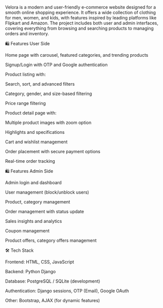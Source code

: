 Velora is a modern and user-friendly e-commerce website designed for a smooth online shopping experience. It offers a wide collection of clothing for men, women, and kids, with features inspired by leading platforms like Flipkart and Amazon. The project includes both user and admin interfaces, covering everything from browsing and searching products to managing orders and inventory.

🛍️ Features
User Side

Home page with carousel, featured categories, and trending products

Signup/Login with OTP and Google authentication

Product listing with:

Search, sort, and advanced filters

Category, gender, and size-based filtering

Price range filtering

Product detail page with:

Multiple product images with zoom option

Highlights and specifications

Cart and wishlist management

Order placement with secure payment options

Real-time order tracking

🛍️ Features Admin Side

Admin login and dashboard

User management (block/unblock users)

Product, category management

Order management with status update

Sales insights and analytics 

Coupon management 

Product offers, category offers management



🛠️ Tech Stack

Frontend: HTML, CSS, JavaScript 

Backend: Python Django

Database: PostgreSQL / SQLite (development)

Authentication: Django sessions, OTP (Email), Google OAuth

Other: Bootstrap, AJAX (for dynamic features)
